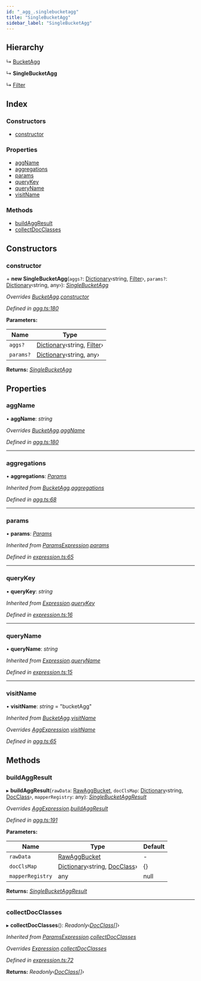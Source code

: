 ```yaml
---
id: "_agg_.singlebucketagg"
title: "SingleBucketAgg"
sidebar_label: "SingleBucketAgg"
---
```


## Hierarchy

  ↳ [BucketAgg](_agg_.bucketagg.md)

  ↳ **SingleBucketAgg**

  ↳ [Filter](_agg_.filter.md)

## Index

### Constructors

* [constructor](_agg_.singlebucketagg.md#constructor)

### Properties

* [aggName](_agg_.singlebucketagg.md#aggname)
* [aggregations](_agg_.singlebucketagg.md#aggregations)
* [params](_agg_.singlebucketagg.md#params)
* [queryKey](_agg_.singlebucketagg.md#querykey)
* [queryName](_agg_.singlebucketagg.md#queryname)
* [visitName](_agg_.singlebucketagg.md#visitname)

### Methods

* [buildAggResult](_agg_.singlebucketagg.md#buildaggresult)
* [collectDocClasses](_agg_.singlebucketagg.md#collectdocclasses)

## Constructors

###  constructor

\+ **new SingleBucketAgg**(`aggs?`: [Dictionary](../modules/_types_.md#dictionary)‹string, [Filter](_agg_.filter.md)›, `params?`: [Dictionary](../modules/_types_.md#dictionary)‹string, any›): *[SingleBucketAgg](_agg_.singlebucketagg.md)*

*Overrides [BucketAgg](_agg_.bucketagg.md).[constructor](_agg_.bucketagg.md#constructor)*

*Defined in [agg.ts:180](https://github.com/kindritskyiMax/elasticmagic-js/blob/34d4703/src/agg.ts#L180)*

**Parameters:**

Name | Type |
------ | ------ |
`aggs?` | [Dictionary](../modules/_types_.md#dictionary)‹string, [Filter](_agg_.filter.md)› |
`params?` | [Dictionary](../modules/_types_.md#dictionary)‹string, any› |

**Returns:** *[SingleBucketAgg](_agg_.singlebucketagg.md)*

## Properties

###  aggName

• **aggName**: *string*

*Overrides [BucketAgg](_agg_.bucketagg.md).[aggName](_agg_.bucketagg.md#aggname)*

*Defined in [agg.ts:180](https://github.com/kindritskyiMax/elasticmagic-js/blob/34d4703/src/agg.ts#L180)*

___

###  aggregations

• **aggregations**: *[Params](_expression_.params.md)*

*Inherited from [BucketAgg](_agg_.bucketagg.md).[aggregations](_agg_.bucketagg.md#aggregations)*

*Defined in [agg.ts:68](https://github.com/kindritskyiMax/elasticmagic-js/blob/34d4703/src/agg.ts#L68)*

___

###  params

• **params**: *[Params](_expression_.params.md)*

*Inherited from [ParamsExpression](_expression_.paramsexpression.md).[params](_expression_.paramsexpression.md#params)*

*Defined in [expression.ts:65](https://github.com/kindritskyiMax/elasticmagic-js/blob/34d4703/src/expression.ts#L65)*

___

###  queryKey

• **queryKey**: *string*

*Inherited from [Expression](_expression_.expression.md).[queryKey](_expression_.expression.md#querykey)*

*Defined in [expression.ts:16](https://github.com/kindritskyiMax/elasticmagic-js/blob/34d4703/src/expression.ts#L16)*

___

###  queryName

• **queryName**: *string*

*Inherited from [Expression](_expression_.expression.md).[queryName](_expression_.expression.md#queryname)*

*Defined in [expression.ts:15](https://github.com/kindritskyiMax/elasticmagic-js/blob/34d4703/src/expression.ts#L15)*

___

###  visitName

• **visitName**: *string* = "bucketAgg"

*Inherited from [BucketAgg](_agg_.bucketagg.md).[visitName](_agg_.bucketagg.md#visitname)*

*Overrides [AggExpression](_agg_.aggexpression.md).[visitName](_agg_.aggexpression.md#visitname)*

*Defined in [agg.ts:65](https://github.com/kindritskyiMax/elasticmagic-js/blob/34d4703/src/agg.ts#L65)*

## Methods

###  buildAggResult

▸ **buildAggResult**(`rawData`: [RawAggBucket](../modules/_types_.md#rawaggbucket), `docClsMap`: [Dictionary](../modules/_types_.md#dictionary)‹string, [DocClass](../modules/_document_.md#docclass)›, `mapperRegistry`: any): *[SingleBucketAggResult](_agg_.singlebucketaggresult.md)*

*Overrides [AggExpression](_agg_.aggexpression.md).[buildAggResult](_agg_.aggexpression.md#buildaggresult)*

*Defined in [agg.ts:191](https://github.com/kindritskyiMax/elasticmagic-js/blob/34d4703/src/agg.ts#L191)*

**Parameters:**

Name | Type | Default |
------ | ------ | ------ |
`rawData` | [RawAggBucket](../modules/_types_.md#rawaggbucket) | - |
`docClsMap` | [Dictionary](../modules/_types_.md#dictionary)‹string, [DocClass](../modules/_document_.md#docclass)› |  {} |
`mapperRegistry` | any |  null |

**Returns:** *[SingleBucketAggResult](_agg_.singlebucketaggresult.md)*

___

###  collectDocClasses

▸ **collectDocClasses**(): *Readonly‹[DocClass](../modules/_document_.md#docclass)[]›*

*Inherited from [ParamsExpression](_expression_.paramsexpression.md).[collectDocClasses](_expression_.paramsexpression.md#collectdocclasses)*

*Overrides [Expression](_expression_.expression.md).[collectDocClasses](_expression_.expression.md#collectdocclasses)*

*Defined in [expression.ts:72](https://github.com/kindritskyiMax/elasticmagic-js/blob/34d4703/src/expression.ts#L72)*

**Returns:** *Readonly‹[DocClass](../modules/_document_.md#docclass)[]›*
